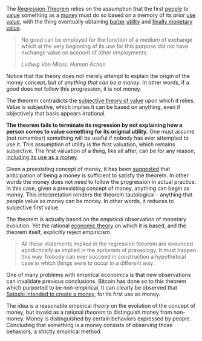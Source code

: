 The [Regression Theorem](https://wiki.mises.org/wiki/Regression_theorem) relies on the assumption that the first [people](Glossary#person) to [value](Glossary#value) something as a [money](Money-Taxonomy) must do so based on a memory of its prior [use value](https://en.m.wikipedia.org/wiki/Use_value), with the thing eventually obtaining [barter](https://en.m.wikipedia.org/wiki/Barter) [utility](Glossary#utility) and [finally monetary value](https://mises.org/library/human-action-0/html/pp/778
).

> No good can be employed for the function of a medium of exchange which at the very beginning of its use for this purpose did not have exchange value on account of other employments.
>
> *Ludwig Von Mises: Human Action*

Notice that the theory does not merely attempt to explain the origin of the money concept, but of *anything that can be a money*. In other words, if a good does not follow this progression, it is not money.

The theorem contradicts the [subjective theory of value](https://en.m.wikipedia.org/wiki/Subjective_theory_of_value) upon which it relies. Value is subjective, which implies it can be based on anything, even if objectively that basis appears irrational.

**The theorem fails to terminate its regression by not explaining how a person comes to value something for its original utility.** One must assume (not remember) something will be useful if nobody has ever attempted to use it. This assumption of utility is the first valuation, which remains subjective. The first valuation of a thing, like all after, can be for any reason, [including its use as a money](Collectible-Tautology).

Given a preexisting concept of money, it has been [suggested](https://mises.org/library/cryptocurrencies-and-wider-regression-theorem) that anticipation of being a money is sufficient to satisfy the theorem. In other words the money does not need to follow the progression in actual practice. In this case, given a preexisting concept of money, anything can begin as money. This interpretation renders the theorem tautological - anything that people value as money can be money. In other words, it reduces to subjective first value.

The theorem is actually based on the *empirical* observation of monetary evolution. Yet the rational [economic theory](https://en.m.wikipedia.org/wiki/Catallactics) on which it is based, and the theorem itself, explicitly reject empiricism.

> All these statements implied in the regression theorem are enounced apodictically as implied in the apriorism of praxeology. It must happen this way. Nobody can ever succeed in construction a hypothetical case in which things were to occur in a different way.

One of many problems with empirical economics is that new observations can invalidate previous conclusions. Bitcoin has done so to this theorem which purported to be non-empirical. It can clearly be observed that [Satoshi intended to create a money](https://bitcoin.org/bitcoin.pdf), for its first use as money.

The idea is a reasonable empirical *theory* on the evolution of the concept of money, but invalid as a rational *theorem* to distinguish money from non-money. Money is distinguished by certain behaviors expressed by people. Concluding that something is a money consists of observing those behaviors, a strictly empirical method.
